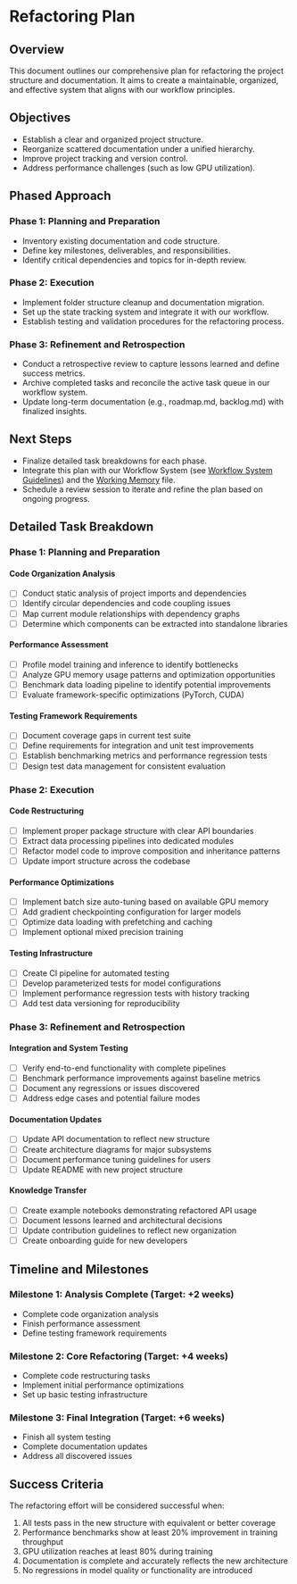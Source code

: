 # Refactoring Plan

## Overview

This document outlines our comprehensive plan for refactoring the project structure and documentation. It aims to create a maintainable, organized, and effective system that aligns with our workflow principles.

## Objectives

- Establish a clear and organized project structure.
- Reorganize scattered documentation under a unified hierarchy.
- Improve project tracking and version control.
- Address performance challenges (such as low GPU utilization).

## Phased Approach

### Phase 1: Planning and Preparation
- Inventory existing documentation and code structure.
- Define key milestones, deliverables, and responsibilities.
- Identify critical dependencies and topics for in-depth review.

### Phase 2: Execution
- Implement folder structure cleanup and documentation migration.
- Set up the state tracking system and integrate it with our workflow.
- Establish testing and validation procedures for the refactoring process.

### Phase 3: Refinement and Retrospection
- Conduct a retrospective review to capture lessons learned and define success metrics.
- Archive completed tasks and reconcile the active task queue in our workflow system.
- Update long-term documentation (e.g., roadmap.md, backlog.md) with finalized insights.

## Next Steps

- Finalize detailed task breakdowns for each phase.
- Integrate this plan with our Workflow System (see [Workflow System Guidelines](../workflow/workflow_system.md)) and the [Working Memory](../../working_memory.md) file.
- Schedule a review session to iterate and refine the plan based on ongoing progress.

## Detailed Task Breakdown

### Phase 1: Planning and Preparation

#### Code Organization Analysis
- [ ] Conduct static analysis of project imports and dependencies
- [ ] Identify circular dependencies and code coupling issues
- [ ] Map current module relationships with dependency graphs
- [ ] Determine which components can be extracted into standalone libraries

#### Performance Assessment
- [ ] Profile model training and inference to identify bottlenecks
- [ ] Analyze GPU memory usage patterns and optimization opportunities
- [ ] Benchmark data loading pipeline to identify potential improvements
- [ ] Evaluate framework-specific optimizations (PyTorch, CUDA)

#### Testing Framework Requirements
- [ ] Document coverage gaps in current test suite
- [ ] Define requirements for integration and unit test improvements
- [ ] Establish benchmarking metrics and performance regression tests
- [ ] Design test data management for consistent evaluation

### Phase 2: Execution

#### Code Restructuring
- [ ] Implement proper package structure with clear API boundaries
- [ ] Extract data processing pipelines into dedicated modules
- [ ] Refactor model code to improve composition and inheritance patterns
- [ ] Update import structure across the codebase

#### Performance Optimizations
- [ ] Implement batch size auto-tuning based on available GPU memory
- [ ] Add gradient checkpointing configuration for larger models
- [ ] Optimize data loading with prefetching and caching
- [ ] Implement optional mixed precision training

#### Testing Infrastructure
- [ ] Create CI pipeline for automated testing
- [ ] Develop parameterized tests for model configurations
- [ ] Implement performance regression tests with history tracking
- [ ] Add test data versioning for reproducibility

### Phase 3: Refinement and Retrospection

#### Integration and System Testing
- [ ] Verify end-to-end functionality with complete pipelines
- [ ] Benchmark performance improvements against baseline metrics
- [ ] Document any regressions or issues discovered
- [ ] Address edge cases and potential failure modes

#### Documentation Updates
- [ ] Update API documentation to reflect new structure
- [ ] Create architecture diagrams for major subsystems
- [ ] Document performance tuning guidelines for users
- [ ] Update README with new project structure

#### Knowledge Transfer
- [ ] Create example notebooks demonstrating refactored API usage
- [ ] Document lessons learned and architectural decisions
- [ ] Update contribution guidelines to reflect new organization
- [ ] Create onboarding guide for new developers

## Timeline and Milestones

### Milestone 1: Analysis Complete (Target: +2 weeks)
- Complete code organization analysis
- Finish performance assessment
- Define testing framework requirements

### Milestone 2: Core Refactoring (Target: +4 weeks)
- Complete code restructuring tasks
- Implement initial performance optimizations
- Set up basic testing infrastructure

### Milestone 3: Final Integration (Target: +6 weeks)
- Finish all system testing
- Complete documentation updates
- Address all discovered issues

## Success Criteria

The refactoring effort will be considered successful when:

1. All tests pass in the new structure with equivalent or better coverage
2. Performance benchmarks show at least 20% improvement in training throughput
3. GPU utilization reaches at least 80% during training
4. Documentation is complete and accurately reflects the new architecture
5. No regressions in model quality or functionality are introduced 